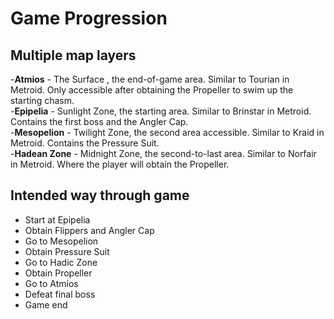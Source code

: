 # Game Progression

## Multiple map layers

 -**Atmios**      - The Surface  , the end-of-game area.        Similar to Tourian in Metroid.   Only accessible after obtaining the Propeller to swim up the starting chasm.  
 -**Epipelia**   - Sunlight Zone, the starting area.           Similar to Brinstar in Metroid.  Contains the first boss and the Angler Cap.  
 -**Mesopelion** - Twilight Zone, the second area accessible.  Similar to Kraid in Metroid.     Contains the Pressure Suit.  
 -**Hadean Zone** - Midnight Zone, the second-to-last area.     Similar to Norfair in Metroid.   Where the player will obtain the Propeller.  

## Intended way through game

- Start at Epipelia
- Obtain Flippers and Angler Cap
- Go to Mesopelion
- Obtain Pressure Suit
- Go to Hadic Zone
- Obtain Propeller
- Go to Atmios
- Defeat final boss
- Game end
